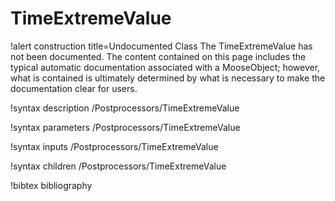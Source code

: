 <!-- MOOSE Documentation Stub: Remove this when content is added. -->

# TimeExtremeValue

!alert construction title=Undocumented Class
The TimeExtremeValue has not been documented. The content contained on this page includes the
typical automatic documentation associated with a MooseObject; however, what is contained is
ultimately determined by what is necessary to make the documentation clear for users.

!syntax description /Postprocessors/TimeExtremeValue

!syntax parameters /Postprocessors/TimeExtremeValue

!syntax inputs /Postprocessors/TimeExtremeValue

!syntax children /Postprocessors/TimeExtremeValue

!bibtex bibliography
